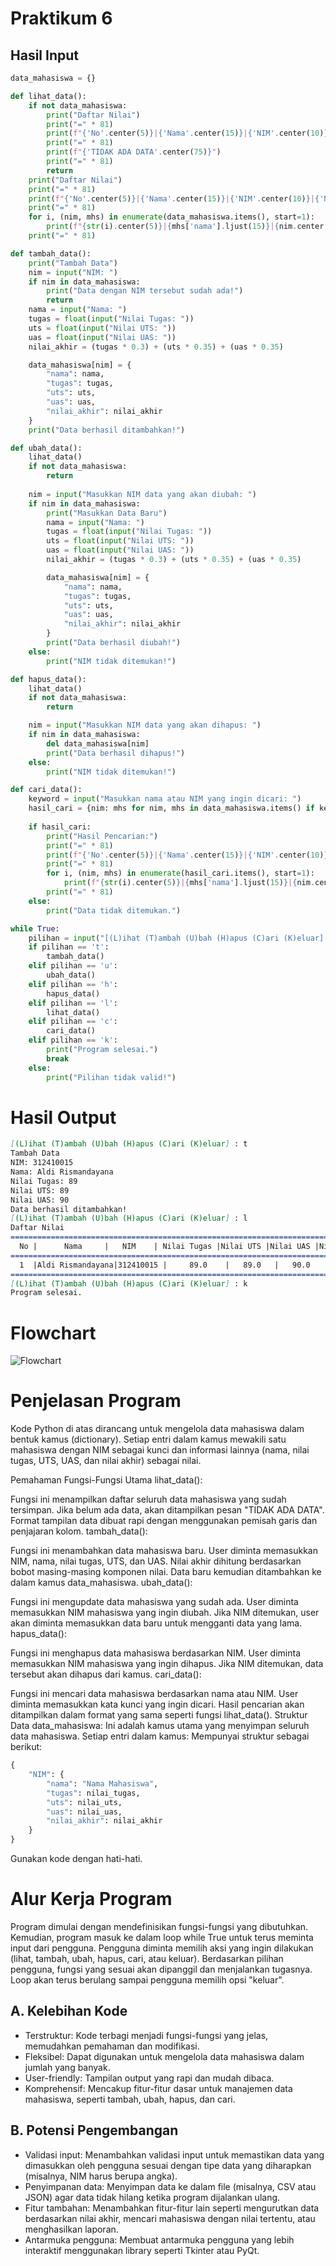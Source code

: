 # Praktikum 6
## Hasil Input 
```python
data_mahasiswa = {}

def lihat_data():
    if not data_mahasiswa:
        print("Daftar Nilai")
        print("=" * 81)
        print(f"{'No'.center(5)}|{'Nama'.center(15)}|{'NIM'.center(10)}|{'Nilai Tugas'.center(13)}|{'Nilai UTS'.center(10)}|{'Nilai UAS'.center(10)}|{'Nilai Akhir'.center(10)}|")
        print("=" * 81)
        print(f"{'TIDAK ADA DATA'.center(75)}")
        print("=" * 81)
        return
    print("Daftar Nilai")
    print("=" * 81)
    print(f"{'No'.center(5)}|{'Nama'.center(15)}|{'NIM'.center(10)}|{'Nilai Tugas'.center(13)}|{'Nilai UTS'.center(10)}|{'Nilai UAS'.center(10)}|{'Nilai Akhir'.center(10)}|")
    print("=" * 81)
    for i, (nim, mhs) in enumerate(data_mahasiswa.items(), start=1):
        print(f"{str(i).center(5)}|{mhs['nama'].ljust(15)}|{nim.center(10)}|{str(mhs['tugas']).center(13)}|{str(mhs['uts']).center(10)}|{str(mhs['uas']).center(10)}|{format(mhs['nilai_akhir'], '.2f').center(10)} |")
    print("=" * 81)

def tambah_data():
    print("Tambah Data")
    nim = input("NIM: ")
    if nim in data_mahasiswa:
        print("Data dengan NIM tersebut sudah ada!")
        return
    nama = input("Nama: ")
    tugas = float(input("Nilai Tugas: "))
    uts = float(input("Nilai UTS: "))
    uas = float(input("Nilai UAS: "))
    nilai_akhir = (tugas * 0.3) + (uts * 0.35) + (uas * 0.35)

    data_mahasiswa[nim] = {
        "nama": nama,
        "tugas": tugas,
        "uts": uts,
        "uas": uas,
        "nilai_akhir": nilai_akhir
    }
    print("Data berhasil ditambahkan!")

def ubah_data():
    lihat_data()
    if not data_mahasiswa:
        return
    
    nim = input("Masukkan NIM data yang akan diubah: ")
    if nim in data_mahasiswa:
        print("Masukkan Data Baru")
        nama = input("Nama: ")
        tugas = float(input("Nilai Tugas: "))
        uts = float(input("Nilai UTS: "))
        uas = float(input("Nilai UAS: "))
        nilai_akhir = (tugas * 0.3) + (uts * 0.35) + (uas * 0.35)

        data_mahasiswa[nim] = {
            "nama": nama,
            "tugas": tugas,
            "uts": uts,
            "uas": uas,
            "nilai_akhir": nilai_akhir
        }
        print("Data berhasil diubah!")
    else:
        print("NIM tidak ditemukan!")

def hapus_data():
    lihat_data()
    if not data_mahasiswa:
        return

    nim = input("Masukkan NIM data yang akan dihapus: ")
    if nim in data_mahasiswa:
        del data_mahasiswa[nim]
        print("Data berhasil dihapus!")
    else:
        print("NIM tidak ditemukan!")

def cari_data():
    keyword = input("Masukkan nama atau NIM yang ingin dicari: ")
    hasil_cari = {nim: mhs for nim, mhs in data_mahasiswa.items() if keyword.lower() in mhs['nama'].lower() or keyword in nim}
    
    if hasil_cari:
        print("Hasil Pencarian:")
        print("=" * 81)
        print(f"{'No'.center(5)}|{'Nama'.center(15)}|{'NIM'.center(10)}|{'Nilai Tugas'.center(13)}|{'Nilai UTS'.center(10)}|{'Nilai UAS'.center(10)}|{'Nilai Akhir'.center(10)}|")
        print("=" * 81)
        for i, (nim, mhs) in enumerate(hasil_cari.items(), start=1):
            print(f"{str(i).center(5)}|{mhs['nama'].ljust(15)}|{nim.center(10)}|{str(mhs['tugas']).center(13)}|{str(mhs['uts']).center(10)}|{str(mhs['uas']).center(10)}|{format(mhs['nilai_akhir'], '.2f').center(10)}|")
        print("=" * 81)
    else:
        print("Data tidak ditemukan.")

while True:
    pilihan = input("[(L)ihat (T)ambah (U)bah (H)apus (C)ari (K)eluar] : ").lower()
    if pilihan == 't':
        tambah_data()
    elif pilihan == 'u':
        ubah_data()
    elif pilihan == 'h':
        hapus_data()
    elif pilihan == 'l':
        lihat_data()
    elif pilihan == 'c':
        cari_data()
    elif pilihan == 'k':
        print("Program selesai.")
        break
    else:
        print("Pilihan tidak valid!")
```

# Hasil Output
````markdown
[(L)ihat (T)ambah (U)bah (H)apus (C)ari (K)eluar] : t
Tambah Data
NIM: 312410015
Nama: Aldi Rismandayana
Nilai Tugas: 89
Nilai UTS: 89
Nilai UAS: 90
Data berhasil ditambahkan!
[(L)ihat (T)ambah (U)bah (H)apus (C)ari (K)eluar] : l
Daftar Nilai
=================================================================================
  No |      Nama     |   NIM    | Nilai Tugas |Nilai UTS |Nilai UAS |Nilai Akhir|
=================================================================================
  1  |Aldi Rismandayana|312410015 |     89.0    |   89.0   |   90.0   |  89.35    |
=================================================================================
[(L)ihat (T)ambah (U)bah (H)apus (C)ari (K)eluar] : k
Program selesai.
````
# Flowchart
 ![Flowchart](/flowchart.png)
# Penjelasan Program
Kode Python di atas dirancang untuk mengelola data mahasiswa dalam bentuk kamus (dictionary). Setiap entri dalam kamus mewakili satu mahasiswa dengan NIM sebagai kunci dan informasi lainnya (nama, nilai tugas, UTS, UAS, dan nilai akhir) sebagai nilai.

Pemahaman Fungsi-Fungsi Utama
lihat_data():

Fungsi ini menampilkan daftar seluruh data mahasiswa yang sudah tersimpan.
Jika belum ada data, akan ditampilkan pesan "TIDAK ADA DATA".
Format tampilan data dibuat rapi dengan menggunakan pemisah garis dan penjajaran kolom.
tambah_data():

Fungsi ini menambahkan data mahasiswa baru.
User diminta memasukkan NIM, nama, nilai tugas, UTS, dan UAS.
Nilai akhir dihitung berdasarkan bobot masing-masing komponen nilai.
Data baru kemudian ditambahkan ke dalam kamus data_mahasiswa.
ubah_data():

Fungsi ini mengupdate data mahasiswa yang sudah ada.
User diminta memasukkan NIM mahasiswa yang ingin diubah.
Jika NIM ditemukan, user akan diminta memasukkan data baru untuk mengganti data yang lama.
hapus_data():

Fungsi ini menghapus data mahasiswa berdasarkan NIM.
User diminta memasukkan NIM mahasiswa yang ingin dihapus.
Jika NIM ditemukan, data tersebut akan dihapus dari kamus.
cari_data():

Fungsi ini mencari data mahasiswa berdasarkan nama atau NIM.
User diminta memasukkan kata kunci yang ingin dicari.
Hasil pencarian akan ditampilkan dalam format yang sama seperti fungsi lihat_data().
Struktur Data
data_mahasiswa: Ini adalah kamus utama yang menyimpan seluruh data mahasiswa.
Setiap entri dalam kamus: Mempunyai struktur sebagai berikut:
```Python
{
    "NIM": {
        "nama": "Nama Mahasiswa",
        "tugas": nilai_tugas,
        "uts": nilai_uts,
        "uas": nilai_uas,
        "nilai_akhir": nilai_akhir
    }
}
```
Gunakan kode dengan hati-hati.

# Alur Kerja Program
Program dimulai dengan mendefinisikan fungsi-fungsi yang dibutuhkan.
Kemudian, program masuk ke dalam loop while True untuk terus meminta input dari pengguna.
Pengguna diminta memilih aksi yang ingin dilakukan (lihat, tambah, ubah, hapus, cari, atau keluar).
Berdasarkan pilihan pengguna, fungsi yang sesuai akan dipanggil dan menjalankan tugasnya.
Loop akan terus berulang sampai pengguna memilih opsi "keluar".
## A. Kelebihan Kode
- Terstruktur: Kode terbagi menjadi fungsi-fungsi yang jelas, memudahkan pemahaman dan modifikasi.
- Fleksibel: Dapat digunakan untuk mengelola data mahasiswa dalam jumlah yang banyak.
- User-friendly: Tampilan output yang rapi dan mudah dibaca.
- Komprehensif: Mencakup fitur-fitur dasar untuk manajemen data mahasiswa, seperti tambah, ubah, hapus, dan cari.
## B. Potensi Pengembangan
- Validasi input: Menambahkan validasi input untuk memastikan data yang dimasukkan oleh pengguna sesuai dengan tipe data yang diharapkan (misalnya, NIM harus berupa angka).
- Penyimpanan data: Menyimpan data ke dalam file (misalnya, CSV atau JSON) agar data tidak hilang ketika program dijalankan ulang.
- Fitur tambahan: Menambahkan fitur-fitur lain seperti mengurutkan data berdasarkan nilai akhir, mencari mahasiswa dengan nilai tertentu, atau menghasilkan laporan.
- Antarmuka pengguna: Membuat antarmuka pengguna yang lebih interaktif menggunakan library seperti Tkinter atau PyQt.


